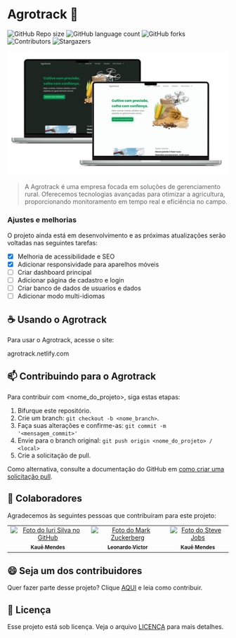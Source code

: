 # Agrotrack 🌱

![GitHub Repo size](https://img.shields.io/github/repo-size/kauemends/agrotrack)
![GitHub language count](https://img.shields.io/github/languages/count/kauemends/agrotrack)
![GitHub forks](https://img.shields.io/github/forks/kauemends/agrotrack)
![Contributors](https://img.shields.io/github/contributors/kauemends/agrotrack)
![Stargazers](https://img.shields.io/github/stars/kauemends/agrotrack)

<img src="/assets/img/homepage-readme.png" alt="Homepage Agrotrack">

> A Agrotrack é uma empresa focada em soluções de gerenciamento rural. Oferecemos tecnologias avançadas para otimizar a agricultura, proporcionando monitoramento em tempo real e eficiência no campo.

### Ajustes e melhorias

O projeto ainda está em desenvolvimento e as próximas atualizações serão voltadas nas seguintes tarefas:

- [x] Melhoria de acessibilidade e SEO
- [x] Adicionar responsividade para aparelhos móveis
- [ ] Criar dashboard principal
- [ ] Adicionar página de cadastro e login
- [ ] Criar banco de dados de usuarios e dados
- [ ] Adicionar modo multi-idiomas
## ☕ Usando o Agrotrack

Para usar o Agrotrack, acesse o site:

agrotrack.netlify.com

## 📫 Contribuindo para o Agrotrack

Para contribuir com <nome_do_projeto>, siga estas etapas:

1. Bifurque este repositório.
2. Crie um branch: `git checkout -b <nome_branch>`.
3. Faça suas alterações e confirme-as: `git commit -m '<mensagem_commit>'`
4. Envie para o branch original: `git push origin <nome_do_projeto> / <local>`
5. Crie a solicitação de pull.

Como alternativa, consulte a documentação do GitHub em [como criar uma solicitação pull](https://help.github.com/en/github/collaborating-with-issues-and-pull-requests/creating-a-pull-request).

## 🤝 Colaboradores

Agradecemos às seguintes pessoas que contribuíram para este projeto:

<table>
  <tr>
    <td align="center">
      <a href="#">
        <img src="https://avatars3.githubusercontent.com/u/31936044" width="100px;" alt="Foto do Iuri Silva no GitHub"/><br>
        <sub>
          <b>Kauê Mendes</b>
        </sub>
      </a>
    </td>
    <td align="center">
      <a href="#">
        <img src="https://s2.glbimg.com/FUcw2usZfSTL6yCCGj3L3v3SpJ8=/smart/e.glbimg.com/og/ed/f/original/2019/04/25/zuckerberg_podcast.jpg" width="100px;" alt="Foto do Mark Zuckerberg"/><br>
        <sub>
          <b>Leonardo Victor</b>
        </sub>
      </a>
    </td>
    <td align="center">
      <a href="#">
        <img src="https://miro.medium.com/max/360/0*1SkS3mSorArvY9kS.jpg" width="100px;" alt="Foto do Steve Jobs"/><br>
        <sub>
          <b>Kauê Mendes</b>
        </sub>
      </a>
    </td>
  </tr>
</table>

## 😄 Seja um dos contribuidores

Quer fazer parte desse projeto? Clique [AQUI](CONTRIBUTING.md) e leia como contribuir.

## 📝 Licença

Esse projeto está sob licença. Veja o arquivo [LICENÇA](LICENSE.md) para mais detalhes.